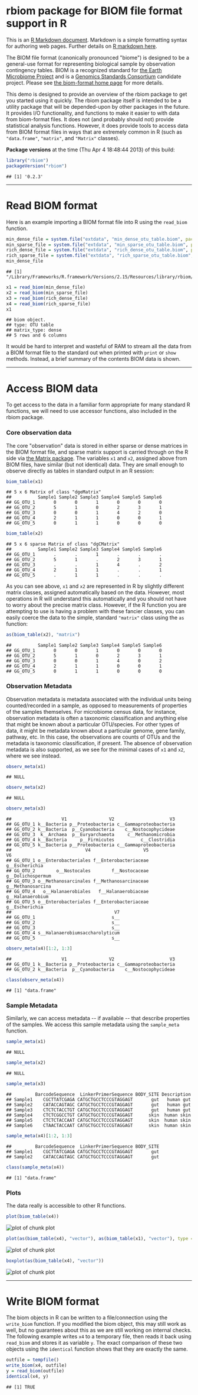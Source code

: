 
<link href="http://joey711.github.com/phyloseq/markdown.css" rel="stylesheet"></link>

# rbiom package for BIOM file format support in R

This is an [R Markdown document](http://www.rstudio.com/ide/docs/r_markdown). Markdown is a simple formatting syntax for authoring web pages. Further details on [R markdown here](http://www.rstudio.com/ide/docs/r_markdown).

The BIOM file format (canonically pronounced "biome") is designed to be a general-use format for representing biological sample by observation contingency tables. BIOM is a recognized standard for [the Earth Microbiome Project](http://www.earthmicrobiome.org/) and is a [Genomics Standards Consortium](http://gensc.org/) candidate project. Please see [the biom-format home page](http://biom-format.org/) for more details.

This demo is designed to provide an overview of the rbiom package to get you started using it quickly. The rbiom package itself is intended to be a utility package that will be depended-upon by other packages in the future. It provides I/O functionality, and functions to make it easier to with data from biom-format files. It does not (and probably should not) provide statistical analysis functions. However, it does provide tools to access data from BIOM format files in ways that are extremely common in R (such as `"data.frame"`, `"matrix"`, and `"Matrix"` classes).

**Package versions** at the time (Thu Apr  4 18:48:44 2013) of this build:

```r
library("rbiom")
packageVersion("rbiom")
```

```
## [1] '0.2.3'
```


---

# Read BIOM format
Here is an example importing a BIOM format file into R using the `read_biom` function.


```r
min_dense_file = system.file("extdata", "min_dense_otu_table.biom", package = "rbiom")
min_sparse_file = system.file("extdata", "min_sparse_otu_table.biom", package = "rbiom")
rich_dense_file = system.file("extdata", "rich_dense_otu_table.biom", package = "rbiom")
rich_sparse_file = system.file("extdata", "rich_sparse_otu_table.biom", package = "rbiom")
min_dense_file
```

```
## [1] "/Library/Frameworks/R.framework/Versions/2.15/Resources/library/rbiom/extdata/min_dense_otu_table.biom"
```

```r
x1 = read_biom(min_dense_file)
x2 = read_biom(min_sparse_file)
x3 = read_biom(rich_dense_file)
x4 = read_biom(rich_sparse_file)
x1
```

```
## biom object. 
## type: OTU table 
## matrix_type: dense 
## 5 rows and 6 columns
```


It would be hard to interpret and wasteful of RAM to stream all the data from a BIOM format file to the standard out when printed with `print` or `show` methods. Instead, a brief summary of the contents BIOM data is shown. 


---

# Access BIOM data
To get access to the data in a familiar form appropriate for many standard R functions, we will need to use accessor functions, also included in the rbiom package.

### Core observation data
The core "observation" data is stored in either sparse or dense matrices in the BIOM format file, and sparse matrix support is carried through on the R side via [the Matrix package](http://cran.r-project.org/web/packages/Matrix/index.html). The variables `x1` and `x2`, assigned above from BIOM files, have similar (but not identical) data. They are small enough to observe directly as tables in standard output in an R session:


```r
biom_table(x1)
```

```
## 5 x 6 Matrix of class "dgeMatrix"
##          Sample1 Sample2 Sample3 Sample4 Sample5 Sample6
## GG_OTU_1       0       0       1       0       0       0
## GG_OTU_2       5       1       0       2       3       1
## GG_OTU_3       0       0       1       4       2       0
## GG_OTU_4       2       1       1       0       0       1
## GG_OTU_5       0       1       1       0       0       0
```

```r
biom_table(x2)
```

```
## 5 x 6 sparse Matrix of class "dgCMatrix"
##          Sample1 Sample2 Sample3 Sample4 Sample5 Sample6
## GG_OTU_1       .       .       1       .       .       .
## GG_OTU_2       5       1       .       2       3       1
## GG_OTU_3       .       .       1       4       .       2
## GG_OTU_4       2       1       1       .       .       1
## GG_OTU_5       .       1       1       .       .       .
```


As you can see above, `x1` and `x2` are represented in R by slightly different matrix classes, assigned automatically based on the data. However, most operations in R will understand this automatically and you should not have to worry about the precise matrix class. However, if the R function you are attempting to use is having a problem with these fancier classes, you can easily coerce the data to the simple, standard `"matrix"` class using the `as` function:


```r
as(biom_table(x2), "matrix")
```

```
##          Sample1 Sample2 Sample3 Sample4 Sample5 Sample6
## GG_OTU_1       0       0       1       0       0       0
## GG_OTU_2       5       1       0       2       3       1
## GG_OTU_3       0       0       1       4       0       2
## GG_OTU_4       2       1       1       0       0       1
## GG_OTU_5       0       1       1       0       0       0
```


### Observation Metadata
Observation metadata is metadata associated with the individual units being counted/recorded in a sample, as opposed to measurements of properties of the samples themselves. For microbiome census data, for instance, observation metadata is often a taxonomic classification and anything else that might be known about a particular OTU/species. For other types of data, it might be metadata known about a particular genome, gene family, pathway, etc. In this case, the observations are counts of OTUs and the metadata is taxonomic classification, if present. The absence of observation metadata is also supported, as we see for the minimal cases of `x1` and `x2`, where we see  instead.


```r
observ_meta(x1)
```

```
## NULL
```

```r
observ_meta(x2)
```

```
## NULL
```

```r
observ_meta(x3)
```

```
##                   V1                V2                     V3
## GG_OTU_1 k__Bacteria p__Proteobacteria c__Gammaproteobacteria
## GG_OTU_2 k__Bacteria  p__Cyanobacteria    c__Nostocophycideae
## GG_OTU_3  k__Archaea  p__Euryarchaeota     c__Methanomicrobia
## GG_OTU_4 k__Bacteria     p__Firmicutes          c__Clostridia
## GG_OTU_5 k__Bacteria p__Proteobacteria c__Gammaproteobacteria
##                            V4                    V5                V6
## GG_OTU_1 o__Enterobacteriales f__Enterobacteriaceae    g__Escherichia
## GG_OTU_2        o__Nostocales        f__Nostocaceae g__Dolichospermum
## GG_OTU_3 o__Methanosarcinales f__Methanosarcinaceae g__Methanosarcina
## GG_OTU_4   o__Halanaerobiales   f__Halanaerobiaceae  g__Halanaerobium
## GG_OTU_5 o__Enterobacteriales f__Enterobacteriaceae    g__Escherichia
##                                       V7
## GG_OTU_1                             s__
## GG_OTU_2                             s__
## GG_OTU_3                             s__
## GG_OTU_4 s__Halanaerobiumsaccharolyticum
## GG_OTU_5                             s__
```

```r
observ_meta(x4)[1:2, 1:3]
```

```
##                   V1                V2                     V3
## GG_OTU_1 k__Bacteria p__Proteobacteria c__Gammaproteobacteria
## GG_OTU_2 k__Bacteria  p__Cyanobacteria    c__Nostocophycideae
```

```r
class(observ_meta(x4))
```

```
## [1] "data.frame"
```


### Sample Metadata
Similarly, we can access metadata -- if available -- that describe properties of the samples. We access this sample metadata using the `sample_meta` function.


```r
sample_meta(x1)
```

```
## NULL
```

```r
sample_meta(x2)
```

```
## NULL
```

```r
sample_meta(x3)
```

```
##         BarcodeSequence  LinkerPrimerSequence BODY_SITE Description
## Sample1    CGCTTATCGAGA CATGCTGCCTCCCGTAGGAGT       gut   human gut
## Sample2    CATACCAGTAGC CATGCTGCCTCCCGTAGGAGT       gut   human gut
## Sample3    CTCTCTACCTGT CATGCTGCCTCCCGTAGGAGT       gut   human gut
## Sample4    CTCTCGGCCTGT CATGCTGCCTCCCGTAGGAGT      skin  human skin
## Sample5    CTCTCTACCAAT CATGCTGCCTCCCGTAGGAGT      skin  human skin
## Sample6    CTAACTACCAAT CATGCTGCCTCCCGTAGGAGT      skin  human skin
```

```r
sample_meta(x4)[1:2, 1:3]
```

```
##         BarcodeSequence  LinkerPrimerSequence BODY_SITE
## Sample1    CGCTTATCGAGA CATGCTGCCTCCCGTAGGAGT       gut
## Sample2    CATACCAGTAGC CATGCTGCCTCCCGTAGGAGT       gut
```

```r
class(sample_meta(x4))
```

```
## [1] "data.frame"
```



### Plots
The data really is accessible to other R functions.

```r
plot(biom_table(x4))
```

![plot of chunk plot](figure/plot1.png) 

```r
plot(as(biom_table(x4), "vector"), as(biom_table(x1), "vector"), type = "o")
```

![plot of chunk plot](figure/plot2.png) 

```r
boxplot(as(biom_table(x4), "vector"))
```

![plot of chunk plot](figure/plot3.png) 



---

# Write BIOM format
The biom objects in R can be written to a file/connection using the `write_biom` function. If you modified the biom object, this may still work as well, but no guarantees about this as we are still working on internal checks. The following example writes `x4` to a temporary file, then reads it back using `read_biom` and stores it as variable `y`. The exact comparison of these two objects using the `identical` function shows that they are exactly the same.

```r
outfile = tempfile()
write_biom(x4, outfile)
y = read_biom(outfile)
identical(x4, y)
```

```
## [1] TRUE
```




